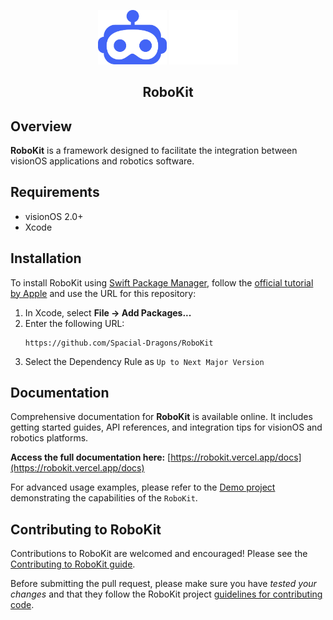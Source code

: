 <p align="center">
  <img src="Media/RoboKitLogo-light.png#gh-light-mode-only" width="110">
  <img src="Media/RoboKitLogo-dark.png#gh-dark-mode-only" width="110">
</p>

<h2 align="center">RoboKit</h2>

## Overview
**RoboKit** is a framework designed to facilitate the integration between visionOS applications and robotics software.

## Requirements
- visionOS 2.0+
- Xcode

## Installation
To install RoboKit using [Swift Package Manager](https://github.com/apple/swift-package-manager), follow the [official tutorial by Apple](https://developer.apple.com/documentation/xcode/adding_package_dependencies_to_your_app) and use the URL for this repository:

1. In Xcode, select **File → Add Packages...**
2. Enter the following URL:
   ```
   https://github.com/Spacial-Dragons/RoboKit
   ```
3. Select the Dependency Rule as `Up to Next Major Version`

## Documentation

Comprehensive documentation for **RoboKit** is available online. It includes getting started guides, API references, and integration tips for visionOS and robotics platforms.

**Access the full documentation here:** [https://robokit.vercel.app/docs](https://robokit.vercel.app/docs)

For advanced usage examples, please refer to the [Demo project](https://github.com/Spacial-Dragons/RoboKit-Demo) demonstrating the capabilities of the `RoboKit`.

## Contributing to RoboKit

Contributions to RoboKit are welcomed and encouraged! Please see the
[Contributing to RoboKit guide](CONTRIBUTING.md).

Before submitting the pull request, please make sure you have *tested your changes* and that they follow the RoboKit project [guidelines for contributing code](CONTRIBUTING.md#Commit-Guidelines).
